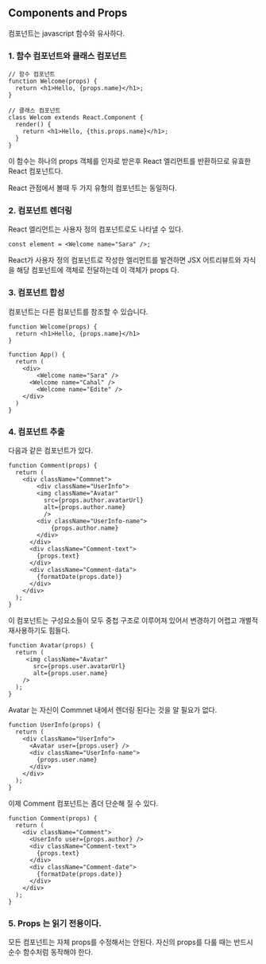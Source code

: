 ## Components and Props



컴포넌트는 javascript 함수와 유사하다.



### 1. 함수 컴포넌트와 클래스 컴포넌트

```react
// 함수 컴포넌트
function Welcome(props) {
  return <h1>Hello, {props.name}</h1>;
}

// 클래스 컴포넌트
class Welcom extends React.Component {
  render() {
    return <h1>Hello, {this.props.name}</h1>;
  }
}
```

이 함수는 하나의 props 객체를 인자로 받은후 React 엘리먼트를 반환하므로 유효한 React 컴포넌트다.

React 관점에서 볼때 두 가지 유형의 컴포넌트는 동일하다.



### 2. 컴포넌트 렌더링

React 엘리먼트는 사용자 정의 컴포넌트로도 나타낼 수 있다.

```react
const element = <Welcome name="Sara" />;
```

React가 사용자 정의 컴포넌트로 작성한 엘리먼트를 발견하면 JSX 어트리뷰트와 자식을 해당 컴포넌트에 객체로 전달하는데 이 객체가 props 다.



### 3. 컴포넌트 합성

컴포넌트는 다른 컴포넌트를 참조할 수 있습니다.

```react
function Welcome(props) {
  return <h1>Hello, {props.name}</h1>
}

function App() {
  return (
  	<div>
    	<Welcome name="Sara" />
      <Welcome name="Cahal" />
    	<Welcome name="Edite" />
    </div>
  )
}
```



### 4. 컴포넌트 추출

다음과 같은 컴포넌트가 있다.

```react
function Comment(props) {
  return (
  	<div className="Commnet">
    	<div className="UserInfo">
        <img className="Avatar"
          src={props.author.avatarUrl}
          alt={props.author.name}
          />
        <div className="UserInfo-name">
        	{props.author.name}
        </div>
      </div>
      <div className="Comment-text">
        {props.text}
      </div>
      <div className="Comment-data">
        {formatDate(props.date)}
      </div>
    </div>
  );
}
```

이 컴포넌트는 구성요소들이 모두 중첩 구조로 이루어져 있어서 변경하기 어렵고 개별적 재사용하기도 힘들다.

```react
function Avatar(props) {
  return (
 	 <img className="Avatar"
       src={props.user.avatarUrl}
       alt={props.user.name}
    />
  );
}
```

Avatar 는 자신이 Commnet 내에서 렌더링 된다는 것을 알 필요가 없다.

```react
function UserInfo(props) {
  return (
    <div className="UserInfo">
      <Avatar user={props.user} />
      <div className="UserInfo-name">
        {props.user.name}
      </div>
    </div>
  );
}
```

 이제 Comment 컴포넌트는 좀더 단순해 질 수 있다.

```react
function Comment(props) {
  return (
    <div className="Comment">
      <UserInfo user={props.author} />
      <div className="Comment-text">
        {props.text}
      </div>
      <div className="Comment-date">
        {formatDate(props.date)}
      </div>
    </div>
  );
}
```



### 5. Props 는 읽기 전용이다.

모든 컴포넌트는 자체 props를 수정해서는 안된다. 자신의 props를 다룰 때는 반드시 순수 함수처럼 동작해야 한다.

